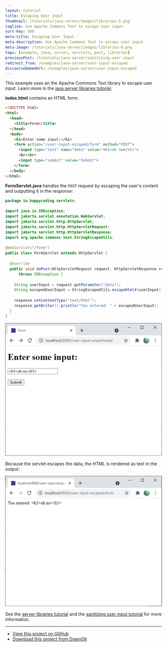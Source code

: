 ```yaml
---
layout: tutorial
title: Escaping User Input
thumbnail: /tutorials/java-server/images/libraries-5.png
tagline: Use Apache Commons Text to escape user input.
sort-key: 500
meta-title: Escaping User Input
meta-description: Use Apache Commons Text to escape user input.
meta-image: /tutorials/java-server/images/libraries-6.png
tags: [example, java, server, servlets, post, libraries]
previousPost: /tutorials/java-server/sanitizing-user-input
redirect_from: /examples/java-server/user-input-escaped
discourseEmbedUrl: /examples/java-server/user-input-escaped
---
```


This example uses an the Apache Commons Text library to escape user input. Learn more in the [java server libraries tutorial](/tutorials/java-server/libraries).

**index.html** contains an HTML form:

```html
<!DOCTYPE html>
<html>
  <head>
    <title>Form</title>
  </head>
  <body>
    <h1>Enter some input:</h1>
    <form action="/user-input-escaped/form" method="POST">
      <input type="text" name="data" value="<h1>oh no</h1>">
      <br><br>
      <input type="submit" value="Submit">
    </form>
  </body>
</html>
```

**FormServlet.java** handles the `POST` request by escaping the user's content and outputting it in the response:

```java
package io.happycoding.servlets;

import java.io.IOException;
import jakarta.servlet.annotation.WebServlet;
import jakarta.servlet.http.HttpServlet;
import jakarta.servlet.http.HttpServletRequest;
import jakarta.servlet.http.HttpServletResponse;
import org.apache.commons.text.StringEscapeUtils;

@WebServlet("/form")
public class FormServlet extends HttpServlet {

  @Override
  public void doPost(HttpServletRequest request, HttpServletResponse response)
      throws IOException {

    String userInput = request.getParameter("data");
    String escapedUserInput = StringEscapeUtils.escapeHtml4(userInput);

    response.setContentType("text/html");
    response.getWriter().println("You entered: " + escapedUserInput);
  }
}
```

![input form](/tutorials/java-server/images/libraries-1.png)

Because the servlet escapes the data, the HTML is rendered as text in the output:

![html output](/tutorials/java-server/images/libraries-3.png)

See the [server libraries tutorial](/tutorials/java-server/libraries) and the [sanitizing user input tutorial](/tutorials/java-server/sanitizing-user-input) for more information.

---

- [View this project on GitHub](https://github.com/KevinWorkman/HappyCoding/tree/gh-pages/examples/java-server/java-server-example-projects/user-input-escaped)
- [Download this project from DownGit](https://downgit.github.io/#/home?url=https://github.com/KevinWorkman/HappyCoding/tree/gh-pages/examples/java-server/java-server-example-projects/user-input-escaped)
